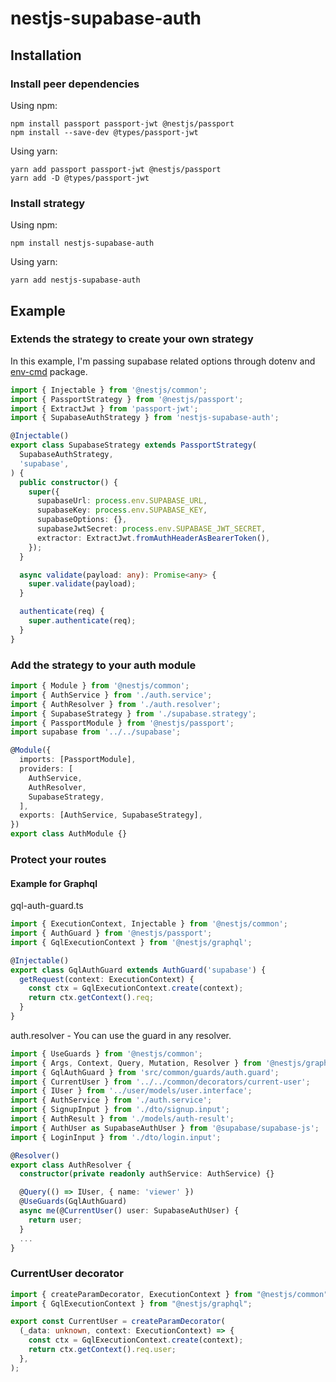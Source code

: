 # nestjs-supabase-auth

## Installation

### Install peer dependencies

Using npm:
```
npm install passport passport-jwt @nestjs/passport
npm install --save-dev @types/passport-jwt
```

Using yarn:
```
yarn add passport passport-jwt @nestjs/passport
yarn add -D @types/passport-jwt
```

### Install strategy

Using npm:
```
npm install nestjs-supabase-auth
```

Using yarn:
```
yarn add nestjs-supabase-auth
```

## Example

### Extends the strategy to create your own strategy

In this example, I'm passing supabase related options through dotenv and [env-cmd](https://github.com/toddbluhm/env-cmd) package. 

```ts
import { Injectable } from '@nestjs/common';
import { PassportStrategy } from '@nestjs/passport';
import { ExtractJwt } from 'passport-jwt';
import { SupabaseAuthStrategy } from 'nestjs-supabase-auth';

@Injectable()
export class SupabaseStrategy extends PassportStrategy(
  SupabaseAuthStrategy,
  'supabase',
) {
  public constructor() {
    super({
      supabaseUrl: process.env.SUPABASE_URL,
      supabaseKey: process.env.SUPABASE_KEY,
      supabaseOptions: {},
      supabaseJwtSecret: process.env.SUPABASE_JWT_SECRET,
      extractor: ExtractJwt.fromAuthHeaderAsBearerToken(),
    });
  }

  async validate(payload: any): Promise<any> {
    super.validate(payload);
  }

  authenticate(req) { 
    super.authenticate(req);
  }
}
```

### Add the strategy to your auth module

```ts
import { Module } from '@nestjs/common';
import { AuthService } from './auth.service';
import { AuthResolver } from './auth.resolver';
import { SupabaseStrategy } from './supabase.strategy';
import { PassportModule } from '@nestjs/passport';
import supabase from '../../supabase';

@Module({
  imports: [PassportModule],
  providers: [
    AuthService,
    AuthResolver,
    SupabaseStrategy,
  ],
  exports: [AuthService, SupabaseStrategy],
})
export class AuthModule {}
```
### Protect your routes

#### Example for Graphql

gql-auth-guard.ts
```ts
import { ExecutionContext, Injectable } from '@nestjs/common';
import { AuthGuard } from '@nestjs/passport';
import { GqlExecutionContext } from '@nestjs/graphql';

@Injectable()
export class GqlAuthGuard extends AuthGuard('supabase') {
  getRequest(context: ExecutionContext) {
    const ctx = GqlExecutionContext.create(context);
    return ctx.getContext().req;
  }
}
```

auth.resolver - You can use the guard in any resolver. 

```ts
import { UseGuards } from '@nestjs/common';
import { Args, Context, Query, Mutation, Resolver } from '@nestjs/graphql';
import { GqlAuthGuard } from 'src/common/guards/auth.guard';
import { CurrentUser } from '../../common/decorators/current-user';
import { IUser } from '../user/models/user.interface';
import { AuthService } from './auth.service';
import { SignupInput } from './dto/signup.input';
import { AuthResult } from './models/auth-result';
import { AuthUser as SupabaseAuthUser } from '@supabase/supabase-js';
import { LoginInput } from './dto/login.input';

@Resolver()
export class AuthResolver {
  constructor(private readonly authService: AuthService) {}

  @Query(() => IUser, { name: 'viewer' })
  @UseGuards(GqlAuthGuard)
  async me(@CurrentUser() user: SupabaseAuthUser) {
    return user;
  }
  ...
}

```

### CurrentUser decorator

```ts
import { createParamDecorator, ExecutionContext } from "@nestjs/common";
import { GqlExecutionContext } from "@nestjs/graphql";

export const CurrentUser = createParamDecorator(
  (_data: unknown, context: ExecutionContext) => {
    const ctx = GqlExecutionContext.create(context);
    return ctx.getContext().req.user;
  },
);

```

